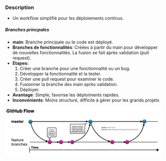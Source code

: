### Description

- Un workflow simplifié pour les déploiements continus.

##### Branches princpales

- **main**: Branche principale ou le code est déployé.
- **Branches de fonctionnalités**: Créées à partir du main pour développer de nouvelles fonctionnalités. La fusion se fait après validation (pull request).
- **Etapes:**
    1. Créer une branche pour une fonctionnalité ou un bug.
    2. Développer la fonctionnalité et la tester.
    3. Créer une pull request pour examiner le code.
    4. Fusionner la branche des main après validation.
    5. Déployer.
- **Avantage**: Simple, favorise les déploiments rapides.
- **Inconvénients**: Moins structuré, difficile à gérer pour les grands projets

![Github Workflow](./images/github.png)